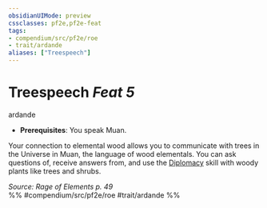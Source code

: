 ```yaml
---
obsidianUIMode: preview
cssclasses: pf2e,pf2e-feat
tags:
- compendium/src/pf2e/roe
- trait/ardande
aliases: ["Treespeech"]
---
```

# Treespeech  *Feat 5*  
ardande  

- **Prerequisites**: You speak Muan.

Your connection to elemental wood allows you to communicate with trees in the Universe in Muan, the language of wood elementals. You can ask questions of, receive answers from, and use the [Diplomacy](compendium/skills.md#Diplomacy) skill with woody plants like trees and shrubs.

*Source: Rage of Elements p. 49*  
%% #compendium/src/pf2e/roe #trait/ardande %%